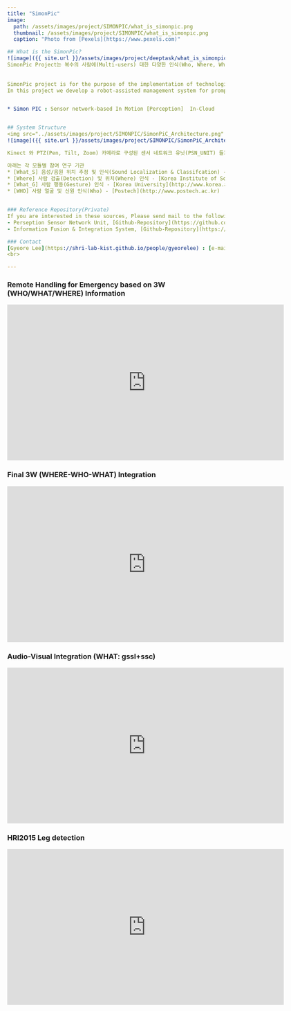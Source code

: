 ```yaml
---
title: "SimonPic"
image: 
  path: /assets/images/project/SIMONPIC/what_is_simonpic.png
  thumbnail: /assets/images/project/SIMONPIC/what_is_simonpic.png
  caption: "Photo from [Pexels](https://www.pexels.com)"

## What is the SimonPic?
![image]({{ site.url }}/assets/images/project/deeptask/what_is_simonpic.png){: width="900"}
SimonPic Project는 복수의 사람에(Multi-users) 대한 다양한 인식(Who, Where, What) 정보를 다중 센서(Multi-sensor)를 기반으로 인식 및 융합하는 기술을 개발하는 프로젝트이다.
 
  
SimonPic project is for the purpose of the implementation of technologies for identification (WHO), behavior (WHAT) and location (WHERE) of human based sensor network fusion program. 
In this project we develop a robot-assisted management system for promptly coping with abnormal events in classroom environments.


* Simon PIC : Sensor network-based In Motion [Perception]  In-Cloud


## System Structure
<img src="../assets/images/project/SIMONPIC/SimonPiC_Architecture.png" width="900">
![image]({{ site.url }}/assets/images/project/SIMONPIC/SimonPiC_Architecture.png){: width="900"}

Kinect 와 PTZ(Pen, Tilt, Zoom) 카메라로 구성된 센서 네트워크 유닛(PSN_UNIT) 들과 인식된 정보를 융합하여 로봇 구동 및 실시간 알림 어플리케이션 기능이 포함된 시스템 구조도

아래는 각 모듈별 참여 연구 기관
* [What_S] 음성/음원 위치 추정 및 인식(Sound Localization & Classifcation) - [Korea Institute of Science & Technology](http://kist.re.kr)
* [Where] 사람 검출(Detection) 및 위치(Where) 인식 - [Korea Institute of Science & Technology](http://kist.re.kr)
* [What_G] 사람 행동(Gesture) 인식 - [Korea University](http://www.korea.ac.kr)
* [WHO] 사람 얼굴 및 신원 인식(Who) - [Postech](http://www.postech.ac.kr)


### Reference Repository(Private)
If you are interested in these sources, Please send mail to the following address.
- Perseption Sensor Network Unit, [Github-Repository](https://github.com/gyeorelee/psn_unit.git)
- Information Fusion & Integration System, [Github-Repository](https://github.com/gyeorelee/simonpic_recognition.git)

### Contact
[Gyeore Lee](https://shri-lab-kist.github.io/people/gyeorelee) : [e-mail](lkrrufp@kist.re.kr)
<br>

---
```

### Remote Handling for Emergency based on 3W (WHO/WHAT/WHERE) Information
<html>
<head></head>
<body>
<iframe width="640" height="360" src="https://www.youtube.com/watch?v=pt8mgxO08c0" frameborder="0" allow="autoplay; encrypted-media" allowfullscreen></iframe>
</body>
</html>
<br>

### Final 3W (WHERE-WHO-WHAT) Integration
<html>
<head></head>
<body>
<iframe width="640" height="360" src="https://www.youtube.com/watch?v=3sjWdq6P_hY" frameborder="0" allow="autoplay; encrypted-media" allowfullscreen></iframe>
</body>
</html>
<br>

### Audio-Visual Integration (WHAT: gssl+ssc)
<html>
<head></head>
<body>
<iframe width="640" height="360" src="https://www.youtube.com/watch?v=pHfZKAX6FWU" frameborder="0" allow="autoplay; encrypted-media" allowfullscreen></iframe>
</body>
</html>

### HRI2015 Leg detection
<html>
<head></head>
<body>
<iframe width="640" height="360" src="https://www.youtube.com/watch?v=tVGpAoH13dI" frameborder="0" allow="autoplay; encrypted-media" allowfullscreen></iframe>
</body>
</html>



